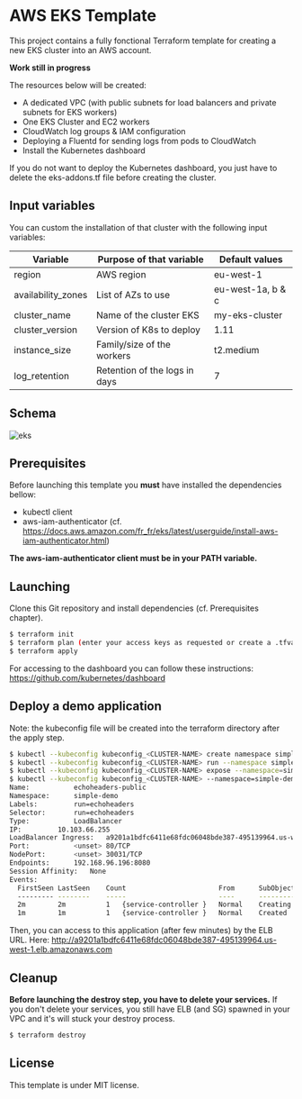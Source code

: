 # AWS EKS Template

This project contains a fully fonctional Terraform template for creating a new 
EKS cluster into an AWS account. 

**Work still in progress**

The resources below will be created:

- A dedicated VPC (with public subnets for load balancers and private subnets for EKS workers)
- One EKS Cluster and EC2 workers
- CloudWatch log groups & IAM configuration
- Deploying a Fluentd for sending logs from pods to CloudWatch
- Install the Kubernetes dashboard

If you do not want to deploy the Kubernetes dashboard, you just have to delete 
the eks-addons.tf file before creating the cluster.

## Input variables

You can custom the installation of that cluster with the following input 
variables:

| Variable                | Purpose of that variable      | Default values    |
|-------------------------|-------------------------------|-------------------|
| region                  | AWS region                    | eu-west-1         |
| availability_zones      | List of AZs to use            | eu-west-1a, b & c |
| cluster_name            | Name of the cluster EKS       | my-eks-cluster    |
| cluster_version         | Version of K8s to deploy      | 1.11              |
| instance_size           | Family/size of the workers    | t2.medium         |
| log_retention           | Retention of the logs in days | 7                 |

## Schema

![eks](eks-diagram.png)

## Prerequisites

Before launching this template you **must** have installed the dependencies 
bellow:

- kubectl client
- aws-iam-authenticator (cf. https://docs.aws.amazon.com/fr_fr/eks/latest/userguide/install-aws-iam-authenticator.html)

**The aws-iam-authenticator client must be in your PATH variable.**

## Launching

Clone this Git repository and install dependencies (cf. Prerequisites chapter).

```bash
$ terraform init
$ terraform plan (enter your access keys as requested or create a .tfvars file)
$ terraform apply
```

For accessing to the dashboard you can follow these instructions:
https://github.com/kubernetes/dashboard

## Deploy a demo application

Note: the kubeconfig file will be created into the terraform directory after 
the apply step.

```bash
$ kubectl --kubeconfig kubeconfig_<CLUSTER-NAME> create namespace simple-demo
$ kubectl --kubeconfig kubeconfig_<CLUSTER-NAME> run --namespace simple-demo echoheaders --image=gcr.io/google_containers/echoserver:1.4 --replicas=1 --port=8080
$ kubectl --kubeconfig kubeconfig_<CLUSTER-NAME> expose --namespace=simple-demo deployment echoheaders --type=LoadBalancer --port=80 --target-port=8080 --name=echoheaders-public
$ kubectl --kubeconfig kubeconfig_<CLUSTER-NAME> --namespace=simple-demo describe service echoheaders-public
Name:           echoheaders-public
Namespace:      simple-demo
Labels:         run=echoheaders
Selector:       run=echoheaders
Type:           LoadBalancer
IP:         10.103.66.255
LoadBalancer Ingress:   a9201a1bdfc6411e68fdc06048bde387-495139964.us-west-1.elb.amazonaws.com
Port:           <unset> 80/TCP
NodePort:       <unset> 30031/TCP
Endpoints:      192.168.96.196:8080
Session Affinity:   None
Events:
  FirstSeen LastSeen    Count                       From      SubObjectPath   Type          Reason     Message
  --------- --------    -----                       ----      -------------   --------      ------     -------
  2m        2m          1   {service-controller }   Normal    Creating        LoadBalancer  Creating   load balancer
  1m        1m          1   {service-controller }   Normal    Created         LoadBalancer  Created    load balancer
```

Then, you can access to this application (after few minutes) by the ELB URL.
Here: http://a9201a1bdfc6411e68fdc06048bde387-495139964.us-west-1.elb.amazonaws.com

## Cleanup

**Before launching the destroy step, you have to delete your services.**
If you don't delete your services, you still have ELB (and SG) spawned in your 
VPC and it's will stuck your destroy process.

```bash
$ terraform destroy
```

## License

This template is under MIT license.
